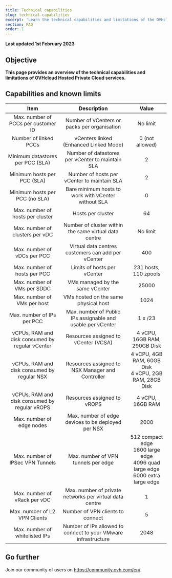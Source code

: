 ```yaml
---
title: Technical capabilities
slug: technical-capabilities
excerpt: 'Learn the technical capabilities and limitations of the OVHcloud Hosted Private Cloud'
section: FAQ
order: 1
---
```


**Last updated 1st February 2023**

## Objective

**This page provides an overview of the technical capabilities and limitations of OVHcloud Hosted Private Cloud services.**

## Capabilities and known limits


| Item | Description | Value |
|:-----:|:-----:|:----------:|
| Max. number of PCCs per customer ID | Number of vCenters or packs per organisation | No limit |
| Number of linked PCCs | vCenters linked (Enhanced Linked Mode) | 0 (not allowed) |
| Minimum datastores per PCC (SLA) | Number of datastores per vCenter to maintain SLA | 2 |
| Minimum hosts per PCC (SLA) | Number of hosts per vCenter to maintain SLA | 2 |
| Minimum hosts per PCC (no SLA) | Bare minimum hosts to work with vCenter without SLA | 0 |
| Max. number of hosts per cluster | Hosts per cluster | 64 |
| Max. number of clusters per vDC | Number of cluster within the same virtual data centre | No limit |
| Max. number of vDCs per PCC | Virtual data centres customers can add per vCenter | 400 |
| Max. number of hosts per PCC | Limits of hosts per vCenter |  231 hosts, 110 zpools |
| Max. number of VMs per SDDC | VMs managed by the same vCenter | 25000 |
| Max. number of VMs per host | VMs hosted on the same physical host | 1024 |
| Max. number of IPs per PCC |  Max. number of Public IPs assignable and usable per vCenter | 1 x /23 |
| vCPUs, RAM and disk consumed by regular vCenter | Resources assigned to vCenter (VCSA) | 4 vCPU, 16GB RAM, 290GB Disk |
| vCPUs, RAM and disk consumed by regular NSX |  Resources assigned to NSX Manager and Controller | 4 vCPU, 4GB RAM, 60GB Disk<br>4 vCPU, 2GB RAM, 28GB Disk |
| vCPUs, RAM and disk consumed by regular vROPS | Resources assigned to vROPS | 4 vCPU, 16GB RAM |
| Max. number of edge nodes | Max. number of edge devices to be deployed per NSX | 2000 |
| Max. number of IPSec VPN Tunnels | Max. number of VPN tunnels per edge | 512 compact edge<br>1600 large edge<br>4096 quad large edge<br>6000 extra large edge |
| Max. number of vRack per vDC | Max. number of private networks per virtual data centre | 1 |
| Max. number of L2 VPN Clients | Number of VPN clients to connect | 5 |
| Max. number of whitelisted IPs | Number of IPs allowed to connect to your VMware infrastructure | 2048 |

## Go further

Join our community of users on <https://community.ovh.com/en/>.